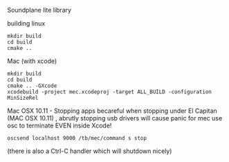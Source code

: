 Soundplane lite library


building linux 

    mkdir build
    cd build
    cmake .. 

Mac (with xcode)

    mkdir build
    cd build
    cmake .. -GXcode 
    xcodebuild -project mec.xcodeproj -target ALL_BUILD -configuration MinSizeRel



Mac OSX 10.11 - Stopping apps
becareful when stopping under El Capitan (MAC OSX 10.11) , abrutly stopping usb drivers will cause panic
for mec use osc to terminate EVEN inside Xcode!

    oscsend localhost 9000 /tb/mec/command s stop


(there is also a Ctrl-C handler which will shutdown nicely)






